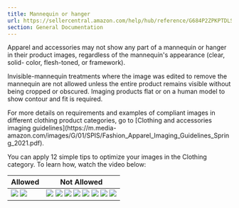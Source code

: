 ```yaml
---
title: Mannequin or hanger
url: https://sellercentral.amazon.com/help/hub/reference/G684P2ZPKPTDLSQW
section: General Documentation
---
```


Apparel and accessories may not show any part of a mannequin or hanger in
their product images, regardless of the mannequin's appearance (clear, solid-
color, flesh-toned, or framework).

Invisible-mannequin treatments where the image was edited to remove the
mannequin are not allowed unless the entire product remains visible without
being cropped or obscured. Imaging products flat or on a human model to show
contour and fit is required.

For more details on requirements and examples of compliant images in different
clothing product categories, go to [Clothing and accessories imaging
guidelines](https://m.media-
amazon.com/images/G/01/SPIS/Fashion_Apparel_Imaging_Guidelines_Spring_2021.pdf).

You can apply 12 simple tips to optimize your images in the Clothing category.
To learn how, watch the video below:

Allowed | Not Allowed  
---|---  
![](https://m.media-amazon.com/images/G/01/image_requirements/non_mannequin1.jpg) ![](https://m.media-amazon.com/images/G/01/image_requirements/non_mannquin2.jpg) |  ![](https://m.media-amazon.com/images/G/01/image_requirements/vis_mannequin1.jpg) ![](https://m.media-amazon.com/images/G/01/image_requirements/vis_mannequin2.png) ![](https://m.media-amazon.com/images/G/01/image_requirements/vis_mannequin3.png) ![](https://m.media-amazon.com/images/G/01/image_requirements/vis_mannequin4.jpg) ![](https://m.media-amazon.com/images/G/01/image_requirements/vis_mannequin5.jpg) ![](https://m.media-amazon.com/images/G/01/image_requirements/vis_mannequin6.png) ![](https://m.media-amazon.com/images/G/01/rainer/help/vis_mannequin7.png) ![](https://m.media-amazon.com/images/G/01/rainer/help/vis_mannequin8.png)

